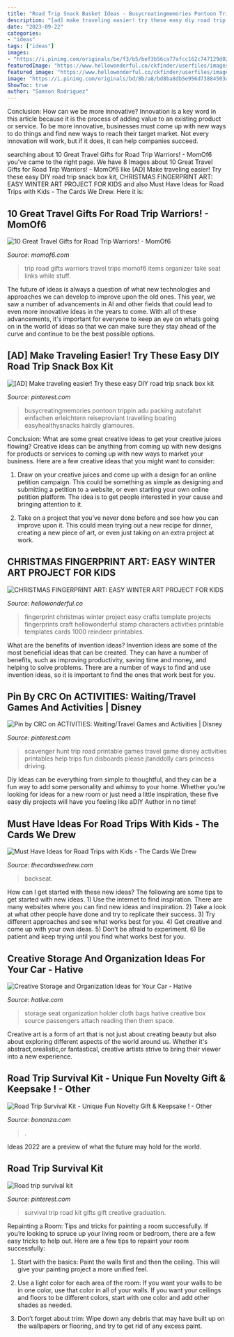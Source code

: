 ```yaml
---
title: "Road Trip Snack Basket Ideas - Busycreatingmemories Pontoon Trippin Adu Packing Autofahrt Einfachen Erleichtern Reiseproviant Travelling Boating Easyhealthysnacks Hairdiy Glamoures"
description: "[ad] make traveling easier! try these easy diy road trip snack box kit"
date: "2023-09-22"
categories:
- "ideas"
tags: ["ideas"]
images:
- "https://i.pinimg.com/originals/be/f3/b5/bef3b56ca77afcc162c747129d0247a9.jpg"
featuredImage: "https://www.hellowonderful.co/ckfinder/userfiles/images/christmas_fingerprint-art.jpg"
featured_image: "https://www.hellowonderful.co/ckfinder/userfiles/images/christmas_fingerprint-art.jpg"
image: "https://i.pinimg.com/originals/bd/8b/a8/bd8ba8db5e956d73884503dfb0e494c0.png"
ShowToc: true
author: "Samson Rodriguez"
---
```



Conclusion: How can we be more innovative?
Innovation is a key word in this article because it is the process of adding value to an existing product or service. To be more innovative, businesses must come up with new ways to do things and find new ways to reach their target market. Not every innovation will work, but if it does, it can help companies succeed.

	

		
searching about 10 Great Travel Gifts for Road Trip Warriors! - MomOf6 you've came to the right page. We have 8 Images about 10 Great Travel Gifts for Road Trip Warriors! - MomOf6 like [AD] Make traveling easier! Try these easy DIY road trip snack box kit, CHRISTMAS FINGERPRINT ART: EASY WINTER ART PROJECT FOR KIDS and also Must Have Ideas for Road Trips with Kids - The Cards We Drew. Here it is:
		
    
## 10 Great Travel Gifts For Road Trip Warriors! - MomOf6

<img loading=lazy src="https://www.momof6.com/wp-content/uploads/2015/12/10-Great-Gifts-for-Road-Trip-Warriors.jpg" onerror="this.onerror=null;this.src='https://tse1.mm.bing.net/th?id=OIP.8YmMwMm02TMCzLp9hmavTQHaKl&amp;pid=15.1';" alt="10 Great Travel Gifts for Road Trip Warriors! - MomOf6">

_Source: momof6.com_

>trip road gifts warriors travel trips momof6 items organizer take seat links while stuff. 

	

The future of ideas is always a question of what new technologies and approaches we can develop to improve upon the old ones. This year, we saw a number of advancements in AI and other fields that could lead to even more innovative ideas in the years to come. With all of these advancements, it's important for everyone to keep an eye on whats going on in the world of ideas so that we can make sure they stay ahead of the curve and continue to be the best possible options.

    
## [AD] Make Traveling Easier! Try These Easy DIY Road Trip Snack Box Kit

<img loading=lazy src="https://i.pinimg.com/originals/bd/8b/a8/bd8ba8db5e956d73884503dfb0e494c0.png" onerror="this.onerror=null;this.src='https://tse2.mm.bing.net/th?id=OIP.S_TwCUdyOWYT7qfi5YqxNwHaLG&amp;pid=15.1';" alt="[AD] Make traveling easier! Try these easy DIY road trip snack box kit">

_Source: pinterest.com_

>busycreatingmemories pontoon trippin adu packing autofahrt einfachen erleichtern reiseproviant travelling boating easyhealthysnacks hairdiy glamoures. 

	

Conclusion: What are some great creative ideas to get your creative juices flowing?
Creative ideas can be anything from coming up with new designs for products or services to coming up with new ways to market your business. Here are a few creative ideas that you might want to consider: 
1. Draw on your creative juices and come up with a design for an online petition campaign. This could be something as simple as designing and submitting a petition to a website, or even starting your own online petition platform. The idea is to get people interested in your cause and bringing attention to it. 

2. Take on a project that you’ve never done before and see how you can improve upon it. This could mean trying out a new recipe for dinner, creating a new piece of art, or even just taking on an extra project at work.

    
## CHRISTMAS FINGERPRINT ART: EASY WINTER ART PROJECT FOR KIDS

<img loading=lazy src="https://www.hellowonderful.co/ckfinder/userfiles/images/christmas_fingerprint-art.jpg" onerror="this.onerror=null;this.src='https://tse2.mm.bing.net/th?id=OIP.zYP7XmbSiQBoIe-b-r6zCQHaJn&amp;pid=15.1';" alt="CHRISTMAS FINGERPRINT ART: EASY WINTER ART PROJECT FOR KIDS">

_Source: hellowonderful.co_

>fingerprint christmas winter project easy crafts template projects fingerprints craft hellowonderful stamp characters activities printable templates cards 1000 reindeer printables. 

	

What are the benefits of invention ideas?
Invention ideas are some of the most beneficial ideas that can be created. They can have a number of benefits, such as improving productivity, saving time and money, and helping to solve problems. There are a number of ways to find and use invention ideas, so it is important to find the ones that work best for you.

    
## Pin By CRC On ACTIVITIES: Waiting/Travel Games And Activities | Disney

<img loading=lazy src="https://i.pinimg.com/originals/be/f3/b5/bef3b56ca77afcc162c747129d0247a9.jpg" onerror="this.onerror=null;this.src='https://tse3.mm.bing.net/th?id=OIP.UcF5IM41Vfksl5OKnMSBjgHaLc&amp;pid=15.1';" alt="Pin by CRC on ACTIVITIES: Waiting/Travel Games and Activities | Disney">

_Source: pinterest.com_

>scavenger hunt trip road printable games travel game disney activities printables help trips fun disboards please jtanddolly cars princess driving. 

	

Diy Ideas can be everything from simple to thoughtful, and they can be a fun way to add some personality and whimsy to your home. Whether you're looking for ideas for a new room or just need a little inspiration, these five easy diy projects will have you feeling like aDIY Author in no time!

    
## Must Have Ideas For Road Trips With Kids - The Cards We Drew

<img loading=lazy src="https://thecardswedrew.com/wp-content/uploads/2017/07/91RtzXRhUzL._SL1500_.jpg" onerror="this.onerror=null;this.src='https://tse2.mm.bing.net/th?id=OIP.S4r4NQr-YdeVctdAZgpK1gHaHE&amp;pid=15.1';" alt="Must Have Ideas for Road Trips with Kids - The Cards We Drew">

_Source: thecardswedrew.com_

>backseat. 

	

How can I get started with these new ideas?
The following are some tips to get started with new ideas. 1) Use the internet to find inspiration. There are many websites where you can find new ideas and inspiration. 2) Take a look at what other people have done and try to replicate their success. 3) Try different approaches and see what works best for you. 4) Get creative and come up with your own ideas. 5) Don’t be afraid to experiment. 6) Be patient and keep trying until you find what works best for you.

    
## Creative Storage And Organization Ideas For Your Car - Hative

<img loading=lazy src="https://hative.com/wp-content/uploads/2015/04/car-storage-ideas/10-car-storage-organization-ideas.jpg" onerror="this.onerror=null;this.src='https://tse2.mm.bing.net/th?id=OIP.-Wou5kr9gFQ39X5d-ZG3qAHaLH&amp;pid=15.1';" alt="Creative Storage and Organization Ideas for Your Car - Hative">

_Source: hative.com_

>storage seat organization holder cloth bags hative creative box source passengers attach reading then them space. 

	

Creative art is a form of art that is not just about creating beauty but also about exploring different aspects of the world around us. Whether it's abstract,orealistic,or fantastical, creative artists strive to bring their viewer into a new experience.

    
## Road Trip Survival Kit - Unique Fun Novelty Gift &amp; Keepsake ! - Other

<img loading=lazy src="https://images.bonanzastatic.com/afu/images/049b/d8ab/2d7c_8461225515/s-l1600.jpg" onerror="this.onerror=null;this.src='https://tse1.mm.bing.net/th?id=OIP.yF6ZBUp1oykfRAl_fk9l3wHaLK&amp;pid=15.1';" alt="Road Trip Survival Kit - Unique Fun Novelty Gift &amp; Keepsake ! - Other">

_Source: bonanza.com_

>. 

	

Ideas 2022 are a preview of what the future may hold for the world.

    
## Road Trip Survival Kit

<img loading=lazy src="https://i.pinimg.com/736x/59/89/45/5989452b38877fee17b4d86da35ad799--survival-kits-creative-gifts.jpg" onerror="this.onerror=null;this.src='https://tse1.mm.bing.net/th?id=OIP.3RptnCHSbe3fJcoUrnL9vgHaH2&amp;pid=15.1';" alt="Road trip survival kit">

_Source: pinterest.com_

>survival trip road kit gifts gift creative graduation. 

	

Repainting a Room: Tips and tricks for painting a room successfully.
If you’re looking to spruce up your living room or bedroom, there are a few easy tricks to help out. Here are a few tips to repaint your room successfully:
1) Start with the basics: Paint the walls first and then the ceiling. This will give your painting project a more unified feel.

2) Use a light color for each area of the room: If you want your walls to be in one color, use that color in all of your walls. If you want your ceilings and floors to be different colors, start with one color and add other shades as needed.

3) Don’t forget about trim: Wipe down any debris that may have built up on the wallpapers or flooring, and try to get rid of any excess paint.


